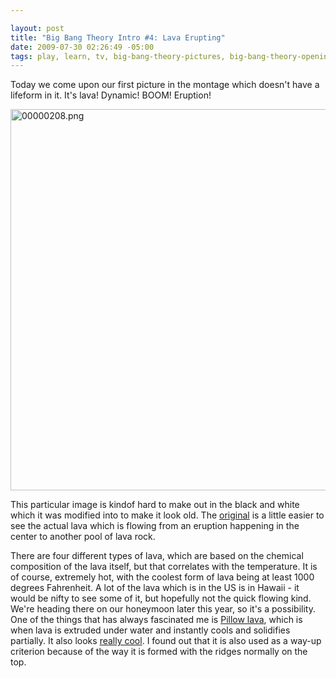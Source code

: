 ```yaml
--- 

layout: post
title: "Big Bang Theory Intro #4: Lava Erupting"
date: 2009-07-30 02:26:49 -05:00
tags: play, learn, tv, big-bang-theory-pictures, big-bang-theory-opening
---
```

Today we come upon our first picture in the montage which doesn't have a lifeform in it.  It's lava!  Dynamic!  BOOM!  Eruption!

<img src="/wp-content/uploads/images/tbbt/00000208.png" alt="00000208.png" width="610" />

This particular image is kindof hard to make out in the black and white which it was modified into to make it look old.  The <a href="http://www.jupiterimages.com/popup2.aspx?popup2=i&amp;navigationSubType=itemdetails&amp;related=n&amp;itemID=23083579">original</a> is a little easier to see the actual lava which is flowing from an eruption happening in the center to another pool of lava rock.

There are four different types of lava, which are based on the chemical composition of the lava itself, but that correlates with the temperature.  It is of course, extremely hot, with the coolest form of lava being at least 1000 degrees Fahrenheit.   A lot of the lava which is in the US is in Hawaii - it would be nifty to see some of it, but hopefully not the quick flowing kind.  We're heading there on our honeymoon later this year, so it's a possibility.   One of the things that has always fascinated me is <a href="http://en.wikipedia.org/wiki/Pillow_lava">Pillow lava</a>, which is when lava is extruded under water and instantly cools and solidifies partially.  It also looks <a href="http://www.youtube.com/watch?v=_8fpvgLTJhg">really cool</a>.  I found out that it is also used as a way-up criterion because of the way it is formed with the ridges normally on the top.
